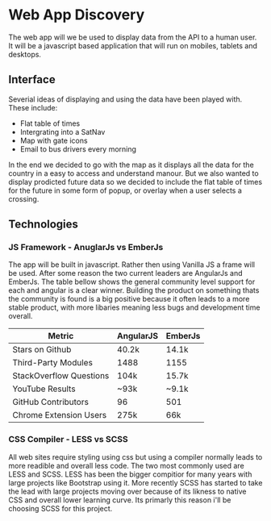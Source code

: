 # Web App Discovery
The web app will we be used to display data from the API to a human user. It will be a javascript based application that will run on mobiles, tablets and desktops. 

## Interface
Severial ideas of displaying and using the data have been played with. These include:  

* Flat table of times
* Intergrating into a SatNav
* Map with gate icons
* Email to bus drivers every morning

In the end we decided to go with the map as it displays all the data for the country in a easy to access and understand manour. But we also wanted to display prodicted future data so we decided to include the flat table of times for the future in some form of popup, or overlay when a user selects a crossing. 

## Technologies
### JS Framework - AnuglarJs vs EmberJs
The app will be built in javascript. Rather then using Vanilla JS a frame will be used. After some reason the two current leaders are AngularJs and EmberJs.  The table bellow shows the general community level support for each and angular is a clear winner. Building the product on something thats the community is found is a big positive because it often leads to a more stable product, with more libaries meaning less bugs and development time overall.


| Metric | AngularJS | EmberJs |
| ------ | --------- | ------- |
| Stars on Github | 40.2k | 14.1k |
| Third-Party Modules | 1488 | 1155 |
| StackOverflow Questions | 104k | 15.7k |
| YouTube Results | ~93k | ~9.1k |
| GitHub Contributors | 96 | 501 |
| Chrome Extension Users | 275k | 66k |

### CSS Compiler - LESS vs SCSS
All web sites require styling using css but using a compiler normally leads to more readible and overall less code. The two most commonly used are LESS and SCSS. LESS has been the bigger compitior for many years with large projects like Bootstrap using it. More recently SCSS has started to take the lead with large projects moving over because of its likness to native CSS and overall lower learning curve. Its primarly this reason i'll be choosing SCSS for this project.